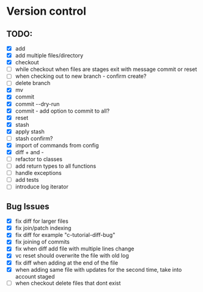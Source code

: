 # Version control

## TODO:

- [x] add
- [x] add multiple files/directory
- [x] checkout
- [ ] while checkout when files are stages exit with message commit or reset
- [ ] when checking out to new branch - confirm create?
- [ ] delete branch
- [x] mv
- [x] commit
- [x] commit --dry-run
- [x] commit - add option to commit to all?
- [x] reset
- [x] stash
- [x] apply stash 
- [ ] stash confirm?
- [x] import of commands from config
- [x] diff + and -
- [ ] refactor to classes
- [ ] add return types to all functions
- [ ] handle exceptions
- [ ] add tests
- [ ] introduce log iterator
 
## Bug Issues

- [x] fix diff for larger files
- [x] fix join/patch indexing
- [x] fix diff for example "c-tutorial-diff-bug"
- [x] fix joining of commits 
- [x] fix when diff add file with multiple lines change 
- [x] vc reset should overwrite the file with old log
- [x] fix diff when adding at the end of the file
- [x] when adding same file with updates for the second time, take into account staged
- [ ] when checkout delete files that dont exist